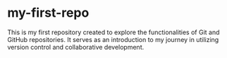 # my-first-repo
This is my first repository created to explore the functionalities of Git and GitHub repositories. It serves as an introduction to my journey in utilizing version control and collaborative development.
